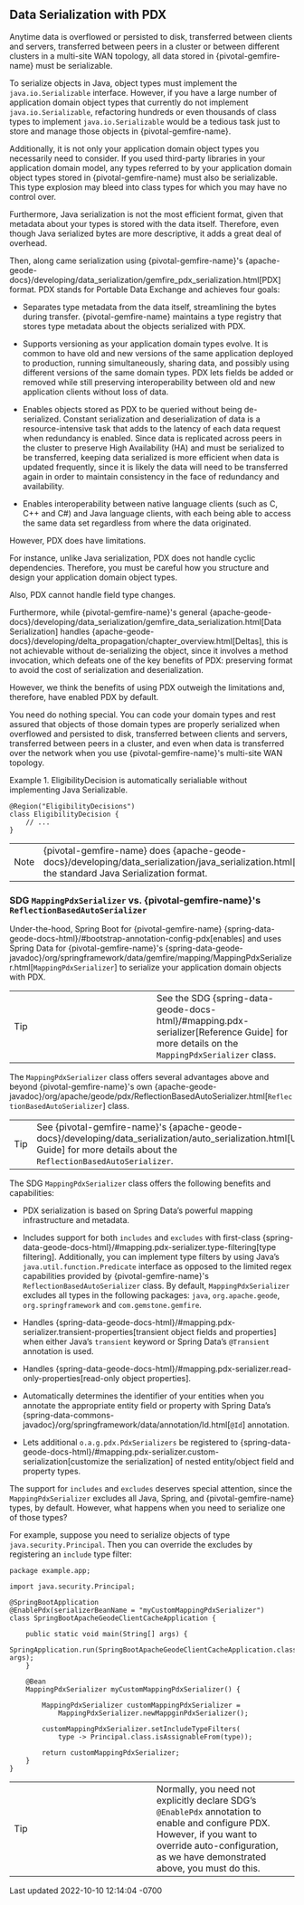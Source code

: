 <div id="header">



<div id="content">



## Data Serialization with PDX





Anytime data is overflowed or persisted to disk, transferred between
clients and servers, transferred between peers in a cluster or between
different clusters in a multi-site WAN topology, all data stored in
{pivotal-gemfire-name} must be serializable.





To serialize objects in Java, object types must implement the
`java.io.Serializable` interface. However, if you have a large number of
application domain object types that currently do not implement
`java.io.Serializable`, refactoring hundreds or even thousands of class
types to implement `java.io.Serializable` would be a tedious task just
to store and manage those objects in {pivotal-gemfire-name}.





Additionally, it is not only your application domain object types you
necessarily need to consider. If you used third-party libraries in your
application domain model, any types referred to by your application
domain object types stored in {pivotal-gemfire-name} must also be
serializable. This type explosion may bleed into class types for which
you may have no control over.





Furthermore, Java serialization is not the most efficient format, given
that metadata about your types is stored with the data itself.
Therefore, even though Java serialized bytes are more descriptive, it
adds a great deal of overhead.





Then, along came serialization using {pivotal-gemfire-name}'s
{apache-geode-docs}/developing/data_serialization/gemfire_pdx_serialization.html\[PDX\]
format. PDX stands for Portable Data Exchange and achieves four goals:





- Separates type metadata from the data itself, streamlining the bytes
  during transfer. {pivotal-gemfire-name} maintains a type registry that
  stores type metadata about the objects serialized with PDX.

- Supports versioning as your application domain types evolve. It is
  common to have old and new versions of the same application deployed
  to production, running simultaneously, sharing data, and possibly
  using different versions of the same domain types. PDX lets fields be
  added or removed while still preserving interoperability between old
  and new application clients without loss of data.

- Enables objects stored as PDX to be queried without being
  de-serialized. Constant serialization and deserialization of data is a
  resource-intensive task that adds to the latency of each data request
  when redundancy is enabled. Since data is replicated across peers in
  the cluster to preserve High Availability (HA) and must be serialized
  to be transferred, keeping data serialized is more efficient when data
  is updated frequently, since it is likely the data will need to be
  transferred again in order to maintain consistency in the face of
  redundancy and availability.

- Enables interoperability between native language clients (such as C,
  C++ and C#) and Java language clients, with each being able to access
  the same data set regardless from where the data originated.





However, PDX does have limitations.





For instance, unlike Java serialization, PDX does not handle cyclic
dependencies. Therefore, you must be careful how you structure and
design your application domain object types.





Also, PDX cannot handle field type changes.





Furthermore, while {pivotal-gemfire-name}'s general
{apache-geode-docs}/developing/data_serialization/gemfire_data_serialization.html\[Data
Serialization\] handles
{apache-geode-docs}/developing/delta_propagation/chapter_overview.html\[Deltas\],
this is not achievable without de-serializing the object, since it
involves a method invocation, which defeats one of the key benefits of
PDX: preserving format to avoid the cost of serialization and
deserialization.





However, we think the benefits of using PDX outweigh the limitations
and, therefore, have enabled PDX by default.





You need do nothing special. You can code your domain types and rest
assured that objects of those domain types are properly serialized when
overflowed and persisted to disk, transferred between clients and
servers, transferred between peers in a cluster, and even when data is
transferred over the network when you use {pivotal-gemfire-name}'s
multi-site WAN topology.







Example 1. EligibilityDecision is automatically serialiable without
implementing Java Serializable.









``` highlight
@Region("EligibilityDecisions")
class EligibilityDecision {
    // ...
}
```











<table>
<colgroup>
<col style="width: 50%" />
<col style="width: 50%" />
</colgroup>
<tbody>
<tr class="odd">
<td class="icon">
Note
</td>
<td class="content">{pivotal-gemfire-name} does
{apache-geode-docs}/developing/data_serialization/java_serialization.html[support]
the standard Java Serialization format.</td>
</tr>
</tbody>
</table>





### SDG `MappingPdxSerializer` vs. {pivotal-gemfire-name}'s `ReflectionBasedAutoSerializer`



Under-the-hood, Spring Boot for {pivotal-gemfire-name}
{spring-data-geode-docs-html}/#bootstrap-annotation-config-pdx\[enables\]
and uses Spring Data for {pivotal-gemfire-name}'s
{spring-data-geode-javadoc}/org/springframework/data/gemfire/mapping/MappingPdxSerializer.html\[`MappingPdxSerializer`\]
to serialize your application domain objects with PDX.





<table>
<colgroup>
<col style="width: 50%" />
<col style="width: 50%" />
</colgroup>
<tbody>
<tr class="odd">
<td class="icon">
Tip
</td>
<td class="content">See the SDG
{spring-data-geode-docs-html}/#mapping.pdx-serializer[Reference Guide]
for more details on the <code>MappingPdxSerializer</code> class.</td>
</tr>
</tbody>
</table>





The `MappingPdxSerializer` class offers several advantages above and
beyond {pivotal-gemfire-name}'s own
{apache-geode-javadoc}/org/apache/geode/pdx/ReflectionBasedAutoSerializer.html\[`ReflectionBasedAutoSerializer`\]
class.





<table>
<colgroup>
<col style="width: 50%" />
<col style="width: 50%" />
</colgroup>
<tbody>
<tr class="odd">
<td class="icon">
Tip
</td>
<td class="content">See {pivotal-gemfire-name}'s
{apache-geode-docs}/developing/data_serialization/auto_serialization.html[User
Guide] for more details about the
<code>ReflectionBasedAutoSerializer</code>.</td>
</tr>
</tbody>
</table>





The SDG `MappingPdxSerializer` class offers the following benefits and
capabilities:





- PDX serialization is based on Spring Data’s powerful mapping
  infrastructure and metadata.

- Includes support for both `includes` and `excludes` with first-class
  {spring-data-geode-docs-html}/#mapping.pdx-serializer.type-filtering\[type
  filtering\]. Additionally, you can implement type filters by using
  Java’s `java.util.function.Predicate` interface as opposed to the
  limited regex capabilities provided by {pivotal-gemfire-name}'s
  `ReflectionBasedAutoSerializer` class. By default,
  `MappingPdxSerializer` excludes all types in the following packages:
  `java`, `org.apache.geode`, `org.springframework` and
  `com.gemstone.gemfire`.

- Handles
  {spring-data-geode-docs-html}/#mapping.pdx-serializer.transient-properties\[transient
  object fields and properties\] when either Java’s `transient` keyword
  or Spring Data’s `@Transient` annotation is used.

- Handles
  {spring-data-geode-docs-html}/#mapping.pdx-serializer.read-only-properties\[read-only
  object properties\].

- Automatically determines the identifier of your entities when you
  annotate the appropriate entity field or property with Spring Data’s
  {spring-data-commons-javadoc}/org/springframework/data/annotation/Id.html\[`@Id`\]
  annotation.

- Lets additional `o.a.g.pdx.PdxSerializers` be registered to
  {spring-data-geode-docs-html}/#mapping.pdx-serializer.custom-serialization\[customize
  the serialization\] of nested entity/object field and property types.





The support for `includes` and `excludes` deserves special attention,
since the `MappingPdxSerializer` excludes all Java, Spring, and
{pivotal-gemfire-name} types, by default. However, what happens when you
need to serialize one of those types?





For example, suppose you need to serialize objects of type
`java.security.Principal`. Then you can override the excludes by
registering an `include` type filter:











``` highlight
package example.app;

import java.security.Principal;

@SpringBootApplication
@EnablePdx(serializerBeanName = "myCustomMappingPdxSerializer")
class SpringBootApacheGeodeClientCacheApplication {

    public static void main(String[] args) {
        SpringApplication.run(SpringBootApacheGeodeClientCacheApplication.class, args);
    }

    @Bean
    MappingPdxSerializer myCustomMappingPdxSerializer() {

        MappingPdxSerializer customMappingPdxSerializer =
            MappingPdxSerializer.newMappginPdxSerializer();

        customMappingPdxSerializer.setIncludeTypeFilters(
            type -> Principal.class.isAssignableFrom(type));

        return customMappingPdxSerializer;
    }
}
```











<table>
<colgroup>
<col style="width: 50%" />
<col style="width: 50%" />
</colgroup>
<tbody>
<tr class="odd">
<td class="icon">
Tip
</td>
<td class="content">Normally, you need not explicitly declare SDG’s
<code>@EnablePdx</code> annotation to enable and configure PDX. However,
if you want to override auto-configuration, as we have demonstrated
above, you must do this.</td>
</tr>
</tbody>
</table>











<div id="footer">

<div id="footer-text">

Last updated 2022-10-10 12:14:04 -0700




